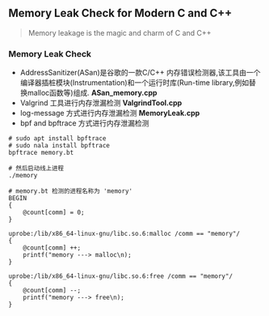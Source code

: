## Memory Leak Check for Modern C and C++

> Memory leakage is the magic and charm of C and C++


### Memory Leak Check
- AddressSanitizer(ASan)是谷歌的一款C/C++ 内存错误检测器,该工具由一个编译器插桩模块(Instrumentation)和一个运行时库(Run-time library,例如替换malloc函数等)组成. **ASan_memory.cpp**
- Valgrind 工具进行内存泄漏检测 **ValgrindTool.cpp**
- log-message 方式进行内存泄漏检测 **MemoryLeak.cpp**
- bpf and bpftrace 方式进行内存泄漏检测

```shell
# sudo apt install bpftrace
# sudo nala install bpftrace
bpftrace memory.bt

# 然后启动线上进程
./memory

# memory.bt 检测的进程名称为 'memory'
BEGIN
{
    @count[comm] = 0;
}

uprobe:/lib/x86_64-linux-gnu/libc.so.6:malloc /comm == "memory"/
{
    @count[comm] ++;
    printf("memory ---> malloc\n);
}

uprobe:/lib/x86_64-linux-gnu/libc.so.6:free /comm == "memory"/
{
    @count[comm] --;
    printf("memory ---> free\n);
}

```
